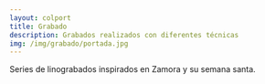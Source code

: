 ```yaml
---
layout: colport
title: Grabado
description: Grabados realizados con diferentes técnicas 
img: /img/grabado/portada.jpg
---
```


Series de linograbados inspirados en Zamora y su semana santa.


<div class="section group">
        <div class="col span_3_of_12"></div>
        <div class="col span_6_of_12">
	  <img class="image_enlarge" src="{{ site.baseurl }}/img/grabado/merlu.jpg" alt=""/>
	</div>
</div>
